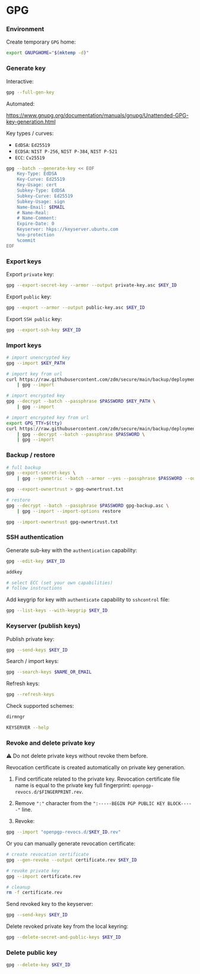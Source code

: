 # GPG

### Environment

Create temporary `GPG` home:

```sh
export GNUPGHOME="$(mktemp -d)"
```

### Generate key

Interactive:

```sh
gpg --full-gen-key
```

Automated:

<https://www.gnupg.org/documentation/manuals/gnupg/Unattended-GPG-key-generation.html>

Key types / curves:

- `EdDSA`: `Ed25519`
- `ECDSA`: `NIST P-256`, `NIST P-384`, `NIST P-521`
- `ECC`: `Cv25519`

```sh
gpg --batch --generate-key << EOF
    Key-Type: EdDSA
    Key-Curve: Ed25519
    Key-Usage: cert
    Subkey-Type: EdDSA
    Subkey-Curve: Ed25519
    Subkey-Usage: sign
    Name-Email: $EMAIL
    # Name-Real:
    # Name-Comment:
    Expire-Date: 0
    Keyserver: hkps://keyserver.ubuntu.com
    %no-protection
    %commit
EOF
```

### Export keys

Export `private` key:

```sh
gpg --export-secret-key --armor --output private-key.asc $KEY_ID
```

Export `public` key:

```sh
gpg --export --armor --output public-key.asc $KEY_ID
```

Export `SSH public` key:

```sh
gpg --export-ssh-key $KEY_ID
```

### Import keys

```sh
# import unencrypted key
gpg --import $KEY_PATH

# import key from url
curl https://raw.githubusercontent.com/zdm/secure/main/backup/deployment@softvisio.net.asc \
    | gpg --import

# import encrypted key
gpg --decrypt --batch --passphrase $PASSWORD $KEY_PATH \
    | gpg --import

# import encrypted key from url
export GPG_TTY=$(tty)
curl https://raw.githubusercontent.com/zdm/secure/main/backup/deployment@softvisio.net.asc \
    | gpg --decrypt --batch --passphrase $PASSWORD \
    | gpg --import
```

### Backup / restore

```sh
# full backup
gpg --export-secret-keys \
    | gpg --symmetric --batch --armor --yes --passphrase $PASSWORD --output gpg-backup.asc

gpg --export-ownertrust > gpg-ownertrust.txt

# restore
gpg --decrypt --batch --passphrase $PASSWORD gpg-backup.asc \
    | gpg --import --import-options restore

gpg --import-ownertrust gpg-ownertrust.txt
```

### SSH authentication

Generate sub-key with the `authentication` capability:

```sh
gpg --edit-key $KEY_ID

addkey

# select ECC (set your own capabilities)
# follow instructions
```

Add keygrip for key with `authenticate` capability to `sshcontrol` file:

```sh
gpg --list-keys --with-keygrip $KEY_ID
```

### Keyserver (publish keys)

Publish private key:

```sh
gpg --send-keys $KEY_ID
```

Search / import keys:

```sh
gpg --search-keys $NAME_OR_EMAIL
```

Refresh keys:

```sh
gpg --refresh-keys
```

Check supported schemes:

```sh
dirmngr

KEYSERVER --help
```

### Revoke and delete private key

:warning: Do not delete private keys without revoke them before.

Revocation certificate is created automatically on private key generation.

1. Find certificate related to the private key. Revocation certificate file name is equal to the private key full fingerprint: `openpgp-revocs.d/$FINGERPRINT.rev`.

2. Remove `":"` character from the `":-----BEGIN PGP PUBLIC KEY BLOCK-----"` line.

3. Revoke:

```sh
gpg --import "openpgp-revocs.d/$KEY_ID.rev"
```

Or you can manually generate revocation certificate:

```sh
# create revocation certificate
gpg --gen-revoke --output certificate.rev $KEY_ID

# revoke private key
gpg --import certificate.rev

# cleanup
rm -f certificate.rev
```

Send revoked key to the keyserver:

```sh
gpg --send-keys $KEY_ID
```

Delete revoked private key from the local keyring:

```sh
gpg --delete-secret-and-public-keys $KEY_ID
```

### Delete public key

```sh
gpg --delete-key $KEY_ID
```
